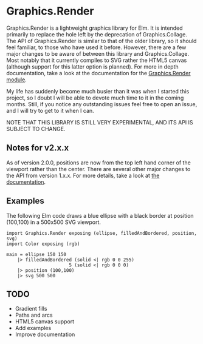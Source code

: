 # Graphics.Render

Graphics.Render is a lightweight graphics library for Elm. It is intended primarily to
replace the hole left by the deprecation of Graphics.Collage. The API of Graphics.Render
is similar to that of the older library, so it should feel familiar, to those who have
used it before. However, there are a few major changes to be aware of between this library
and Graphics.Collage. Most notably that it currently compiles to SVG rather the HTML5 canvas
(although support for this latter option is planned). For more in depth documentation, take a
look at the documentation for the [Graphics.Render module](http://package.elm-lang.org/packages/Kwarrtz/render/latest/Graphics-Render).

My life has suddenly become much busier than it was when I started this project, so I doubt I will be
able to devote much time to it in the coming months. Still, if you notice any outstanding issues
feel free to open an issue, and I will try to get to it when I can.

NOTE THAT THIS LIBRARY IS STILL VERY EXPERIMENTAL, AND ITS API IS SUBJECT TO CHANGE.

## Notes for v2.x.x

As of version 2.0.0, positions are now from the top left hand corner of the viewport rather than the center. There are several other major changes to the API from version 1.x.x. For more details, take a look at [the
documentation](http://package.elm-lang.org/packages/Kwarrtz/render/latest/Graphics-Render).

## Examples

The following Elm code draws a blue ellipse with a black border at position (100,100) in a
500x500 SVG viewport.

    import Graphics.Render exposing (ellipse, filledAndBordered, position, svg)
    import Color exposing (rgb)

    main = ellipse 150 150
        |> filledAndBordered (solid <| rgb 0 0 255)
                           5 (solid <| rgb 0 0 0)
        |> position (100,100)
        |> svg 500 500

## TODO

* Gradient fills
* Paths and arcs
* HTML5 canvas support
* Add examples
* Improve documentation
